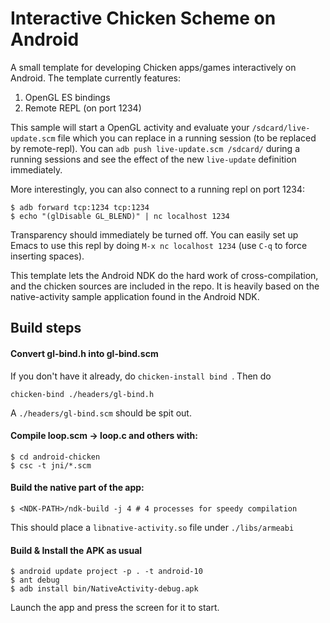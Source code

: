 # Interactive Chicken Scheme on Android 

A small template for developing Chicken apps/games interactively on
Android. The template currently features:

1. OpenGL ES bindings
1. Remote REPL (on port 1234)

This sample will start a OpenGL activity and evaluate your
`/sdcard/live-update.scm` file which you can replace in a running
session (to be replaced by remote-repl). You can `adb push live-update.scm /sdcard/` during
a running sessions and see the effect of the new `live-update` definition immediately.

More interestingly, you can also connect to a running repl on port 1234:

    $ adb forward tcp:1234 tcp:1234
    $ echo "(glDisable GL_BLEND)" | nc localhost 1234

Transparency should immediately be turned off. You can easily set up Emacs
to use this repl by doing `M-x nc localhost 1234` (use `C-q` to force inserting spaces).

This template lets the Android NDK do the hard work of
cross-compilation, and the chicken sources are included in the repo. 
It is heavily based on the native-activity sample
application found in the Android NDK.


## Build steps

#### Convert gl-bind.h into gl-bind.scm
If you don't have it already, do `chicken-install bind `. Then do

    chicken-bind ./headers/gl-bind.h

A `./headers/gl-bind.scm` should be spit out.

#### Compile loop.scm -> loop.c and others with:

    $ cd android-chicken
    $ csc -t jni/*.scm

#### Build the native part of the app:

    $ <NDK-PATH>/ndk-build -j 4 # 4 processes for speedy compilation

This should place a `libnative-activity.so` file under `./libs/armeabi`

#### Build & Install the APK as usual

    $ android update project -p . -t android-10
    $ ant debug
    $ adb install bin/NativeActivity-debug.apk

Launch the app and press the screen for it to start.


